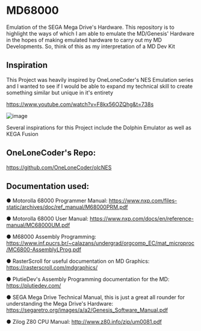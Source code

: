 # MD68000
Emulation of the SEGA Mega Drive's Hardware.
This repository is to highlight the ways of which I am able to emulate the MD/Genesis' Hardware in the hopes of making emulated hardware to carry out my MD Developments.
So, think of this as my interpretation of a MD Dev Kit

## Inspiration
This Project was heavily inspired by OneLoneCoder's NES Emulation series and I wanted to see if I would be able to expand my technical skill to
create something similar but unique in it's entirety

https://www.youtube.com/watch?v=F8kx56OZQhg&t=738s

![image](https://user-images.githubusercontent.com/107435091/173459479-ca9f8eaf-2573-4a46-b99b-335871003a8d.png)

Several inspirations for this Project include the Dolphin Emulator as well as KEGA Fusion

## OneLoneCoder's Repo:
https://github.com/OneLoneCoder/olcNES

## Documentation used:

● Motorolla 68000 Programmer Manual: https://www.nxp.com/files-static/archives/doc/ref_manual/M68000PRM.pdf

● Motorolla 68000 User Manual: https://www.nxp.com/docs/en/reference-manual/MC68000UM.pdf

● M68000 Assembly Programming: https://www.inf.pucrs.br/~calazans/undergrad/orgcomp_EC/mat_microproc/MC6800-AssemblyLProg.pdf

● RasterScroll for useful documentation on MD Graphics: https://rasterscroll.com/mdgraphics/

● PlutieDev's Assembly Programming documentation for the MD: https://plutiedev.com/

● SEGA Mega Drive Technical Manual, this is just a great all rounder for understanding the Mega Drive's Hardware: https://segaretro.org/images/a/a2/Genesis_Software_Manual.pdf

● Zilog Z80 CPU Manual: http://www.z80.info/zip/um0081.pdf



